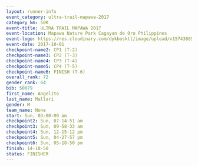 ```yaml
---
layout: runner-info 
event_category: ultra-trail-mapawa-2017 
category_km: 50K 
event-title: ULTRA TRAIL MAPAWA 2017 
event-location: Mapawa Nature Park Cagayan de Oro Philippines 
event-logo: https://res.cloudinary.com/dykbosktl/image/upload/v1574386563/Logo/image-asset_plfjxn.jpg 
event-date: 2017-10-01 
checkpoint-name2: CP1 (T-2) 
checkpoint-name3: CP2 (T-3) 
checkpoint-name4: CP3 (T-4) 
checkpoint-name5: CP4 (T-5) 
checkpoint-name6: FINISH (T-6) 
overall_rank: 72
gender_rank: 64
bib: 50079
first_name: Angelito
last_name: Mallari
gender: M
team_name: None
start: Sun, 03-00-00 am
checkpoint2: Sun, 07-14-51 am
checkpoint3: Sun, 09-58-33 am
checkpoint4: Sun, 12-15-12 pm
checkpoint5: Sun, 04-27-57 pm
checkpoint6: Sun, 05-18-50 pm
finish: 14-18-50
status: FINISHER
---
```


